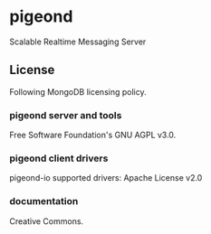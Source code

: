 # pigeond
Scalable Realtime Messaging Server

## License
Following MongoDB licensing policy.

### pigeond server and tools
Free Software Foundation's GNU AGPL v3.0.

### pigeond client drivers
pigeond-io supported drivers: Apache License v2.0

### documentation
Creative Commons.